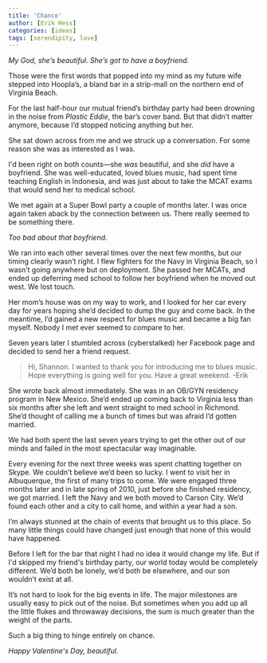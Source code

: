 ```yaml
---
title: 'Chance'
author: [Erik Hess]
categories: [ideas]
tags: [serendipity, love]
---
```


*My God, she’s beautiful. She’s got to have a boyfriend.*

Those were the first words that popped into my mind as my future wife stepped into Hoopla’s, a bland bar in a strip-mall on the northern end of Virginia Beach. 

For the last half-hour our mutual friend’s birthday party had been drowning in the noise from *Plastic Eddie*, the bar’s cover band. But that didn’t matter anymore, because I’d stopped noticing anything but her.

<p class="has-pullquote" data-pullquote="My God, she’s beautiful. She’s got to have a boyfriend.">She sat down across from me and we struck up a conversation. For some reason she was as interested as I was.</p>

I'd been right on both counts—she *was* beautiful, and she *did* have a boyfriend. She was well-educated, loved blues music, had spent time teaching English in Indonesia, and was just about to take the MCAT exams that would send her to medical school.

We met again at a Super Bowl party a couple of months later. I was once again taken aback by the connection between us. There really seemed to be something there.

*Too bad about that boyfriend.*

We ran into each other several times over the next few months, but our timing clearly wasn’t right. I flew fighters for the Navy in Virginia Beach, so I wasn’t going anywhere but on deployment. She passed her MCATs, and ended up deferring med school to follow her boyfriend when he moved out west. We lost touch. 

Her mom’s house was on my way to work, and I looked for her car every day for years hoping she’d decided to dump the guy and come back. In the meantime, I’d gained a new respect for blues music and became a big fan myself. Nobody I met ever seemed to compare to her.

Seven years later I stumbled across (cyberstalked) her Facebook page and decided to send her a friend request.

> Hi, Shannon. I wanted to thank you for introducing me to blues music. Hope everything is going well for you. Have a great weekend. -Erik

She wrote back almost immediately. She was in an OB/GYN residency program in New Mexico. She’d ended up coming back to Virginia less than six months after she left and went straight to med school in Richmond. She’d thought of calling me a bunch of times but was afraid I’d gotten married. 

We had both spent the last seven years trying to get the other out of our minds and failed in the most spectacular way imaginable. 

Every evening for the next three weeks was spent chatting together on Skype. We couldn’t believe we’d been so lucky. I went to visit her in Albuquerque, the first of many trips to come. We were engaged three months later and in late spring of 2010, just before she finished residency, we got married. I left the Navy and we both moved to Carson City. We’d found each other and a city to call home, and within a year had a son.

I’m always stunned at the chain of events that brought us to this place. So many little things could have changed just enough that none of this would have happened. 

Before I left for the bar that night I had no idea it would change my life. But if I'd skipped my friend's birthday party, our world today would be completely different. We’d both be lonely, we’d both be elsewhere, and our son wouldn’t exist at all.

It’s not hard to look for the big events in life. The major milestones are usually easy to pick out of the noise. But sometimes when you add up all the little flukes and throwaway decisions, the sum is much greater than the weight of the parts. 

Such a big thing to hinge entirely on chance.

*Happy Valentine's Day, beautiful.*